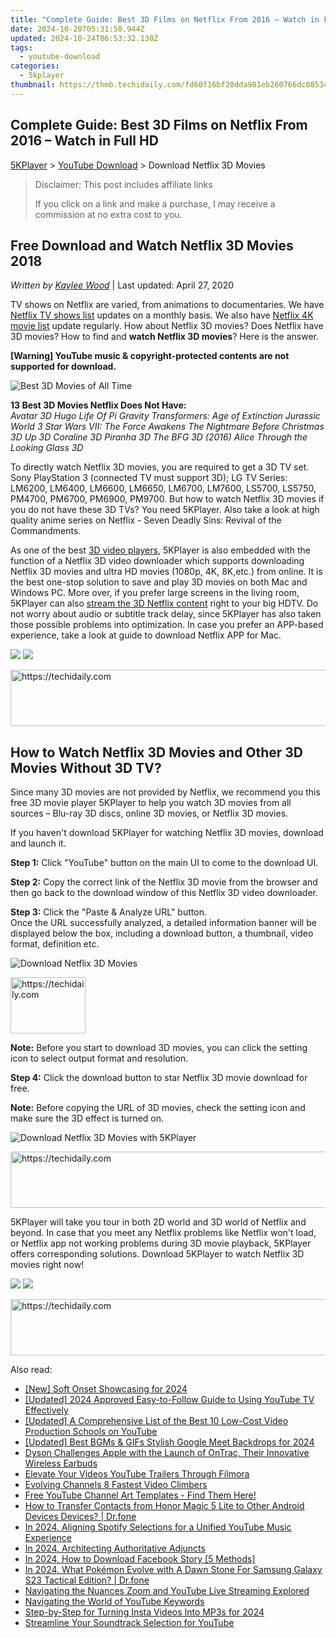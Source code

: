 ```yaml
---
title: "Complete Guide: Best 3D Films on Netflix From 2016 – Watch in Full HD"
date: 2024-10-20T05:31:50.944Z
updated: 2024-10-24T06:53:32.130Z
tags:
  - youtube-download
categories:
  - 5kplayer
thumbnail: https://thmb.techidaily.com/fd60f16bf20dda981eb260766dc085349ba6360b3659bdf5766d705fbc85be65.jpg
---
```


## Complete Guide: Best 3D Films on Netflix From 2016 – Watch in Full HD

[5KPlayer](https://tools.techidaily.com/5kplayer/products/) \> [YouTube Download](https://tools.techidaily.com/5kplayer/youtube-download/) \> Download Netflix 3D Movies

>  Disclaimer: This post includes affiliate links
>
>  If you click on a link and make a purchase, I may receive a commission at no extra cost to you.
>

## Free Download and Watch Netflix 3D Movies 2018

 _Written by [Kaylee Wood](https://www.quora.com/profile/Amanda-Hu-21)_ | Last updated: April 27, 2020 

TV shows on Netflix are varied, from animations to documentaries. We have [Netflix TV shows list](https://tools.techidaily.com/5kplayer/airplay/) updates on a monthly basis. We also have [Netflix 4K movie list](https://tools.techidaily.com/5kplayer/airplay/) update regularly. How about Netflix 3D movies? Does Netflix have 3D movies? How to find and **watch Netflix 3D movies**? Here is the answer.

**\[Warning\] YouTube music & copyright-protected contents are not supported for download.**

![Best 3D Movies of All Time](https://www.5kplayer.com/youtube-download/img/5kp-netflix-3d-zjy-41316.jpg) 

**13 Best 3D Movies Netflix Does Not Have:**  
_Avatar 3D_ 
 _Hugo_ 
 _Life Of Pi_ 
 _Gravity_ 
 _Transformers: Age of Extinction_ 
 _Jurassic World 3_ 
 _Star Wars VII: The Force Awakens_ 
 _The Nightmare Before Christmas 3D_ 
 _Up 3D_ 
 _Coraline 3D_ 
 _Piranha 3D_ 
 _The BFG 3D (2016)_ 
 _Alice Through the Looking Glass 3D_  

To directly watch Netflix 3D movies, you are required to get a 3D TV set. Sony PlayStation 3 (connected TV must support 3D); LG TV Series: LM6200, LM6400, LM6600, LM6650, LM6700, LM7600, LS5700, LS5750, PM4700, PM6700, PM6900, PM9700\. But how to watch Netflix 3D movies if you do not have these 3D TVs? You need 5KPlayer. Also take a look at high quality anime series on Netflix - Seven Deadly Sins: Revival of the Commandments.

As one of the best [3D video players](https://tools.techidaily.com/5kplayer/video-music-player/), 5KPlayer is also embedded with the function of a Netflix 3D video downloader which supports downloading Netflix 3D movies and ultra HD movies (1080p, 4K, 8K,etc.) from online. It is the best one-stop solution to save and play 3D movies on both Mac and Windows PC. More over, if you prefer large screens in the living room, 5KPlayer can also [stream the 3D Netflix content](https://tools.techidaily.com/5kplayer/airplay/) right to your big HDTV. Do not worry about audio or subtitle track delay, since 5KPlayer has also taken those possible problems into optimization. In case you prefer an APP-based experience, take a look at guide to download Netflix APP for Mac.

[![](https://www.5kplayer.com/youtube-download/../button/freedownwhitewin.png)](https://tools.techidaily.com/5kplayer/products/) [![](https://www.5kplayer.com/youtube-download/../button/freedownbackmac.png)](https://tools.techidaily.com/5kplayer/products/) 

<!-- affiliate ads begin -->
<a href="https://appsumo.8odi.net/c/5597632/2094414/7443" target="_top" id="2094414">
  <img src="//a.impactradius-go.com/display-ad/7443-2094414" border="0" alt="https://techidaily.com" width="728" height="90"/>
</a>
<img height="0" width="0" src="https://appsumo.8odi.net/i/5597632/2094414/7443" style="position:absolute;visibility:hidden;" border="0" />
<!-- affiliate ads end -->

## How to Watch Netflix 3D Movies and Other 3D Movies Without 3D TV?

Since many 3D movies are not provided by Netflix, we recommend you this free 3D movie player 5KPlayer to help you watch 3D movies from all sources – Blu-ray 3D discs, online 3D movies, or Netflix 3D movies. 

If you haven't download 5KPlayer for watching Netflix 3D movies, download and launch it.

**Step 1:** Click "YouTube" button on the main UI to come to the download UI.

**Step 2:** Copy the correct link of the Netflix 3D movie from the browser and then go back to the download window of this Netflix 3D video downloader.

**Step 3:** Click the "Paste & Analyze URL" button.  
 Once the URL successfully analyzed, a detailed information banner will be displayed below the box, including a download button, a thumbnail, video format, definition etc.

![Download Netflix 3D Movies](https://www.5kplayer.com/youtube-download/img/youtube-0119-01.jpg) 

<!-- affiliate ads begin -->
<a href="https://aligracehair.sjv.io/c/5597632/2135407/19272" target="_top" id="2135407">
  <img src="//a.impactradius-go.com/display-ad/19272-2135407" border="0" alt="https://techidaily.com" width="120" height="90"/>
</a>
<img height="0" width="0" src="https://aligracehair.sjv.io/i/5597632/2135407/19272" style="position:absolute;visibility:hidden;" border="0" />
<!-- affiliate ads end -->

**Note:** Before you start to download 3D movies, you can click the setting icon to select output format and resolution.

**Step 4:**  Click the download button to star Netflix 3D movie download for free.

**Note:** Before copying the URL of 3D movies, check the setting icon and make sure the 3D effect is turned on.

![Download Netflix 3D Movies with 5KPlayer](https://www.5kplayer.com/youtube-download/img/download-3d-moives-xsy-0325.jpg) 

<!-- affiliate ads begin -->
<a href="https://appsumo.8odi.net/c/5597632/2137395/7443" target="_top" id="2137395">
  <img src="//a.impactradius-go.com/display-ad/7443-2137395" border="0" alt="https://techidaily.com" width="728" height="90"/>
</a>
<img height="0" width="0" src="https://appsumo.8odi.net/i/5597632/2137395/7443" style="position:absolute;visibility:hidden;" border="0" />
<!-- affiliate ads end -->

5KPlayer will take you tour in both 2D world and 3D world of Netflix and beyond. In case that you meet any Netflix problems like Netflix won't load, or Netflix app not working problems during 3D movie playback, 5KPlayer offers corresponding solutions. Download 5KPlayer to watch Netflix 3D movies right now!

[![](https://www.5kplayer.com/youtube-download/../button/freedownwhitewin.png)](https://tools.techidaily.com/5kplayer/products/) [![](https://www.5kplayer.com/youtube-download/../button/freedownbackmac.png)](https://tools.techidaily.com/5kplayer/products/)

<!-- affiliate ads begin -->
<a href="https://appsumo.8odi.net/c/5597632/2129738/7443" target="_top" id="2129738">
  <img src="//a.impactradius-go.com/display-ad/7443-2129738" border="0" alt="https://techidaily.com" width="728" height="90"/>
</a>
<img height="0" width="0" src="https://appsumo.8odi.net/i/5597632/2129738/7443" style="position:absolute;visibility:hidden;" border="0" />
<!-- affiliate ads end -->

<ins class="adsbygoogle"
     style="display:block"
     data-ad-format="autorelaxed"
     data-ad-client="ca-pub-7571918770474297"
     data-ad-slot="1223367746"></ins>

<ins class="adsbygoogle"
     style="display:block"
     data-ad-client="ca-pub-7571918770474297"
     data-ad-slot="8358498916"
     data-ad-format="auto"
     data-full-width-responsive="true"></ins>

<span class="atpl-alsoreadstyle">Also read:</span>
<div><ul>
<li><a href="https://fox-blue.techidaily.com/new-soft-onset-showcasing-for-2024/"><u>[New] Soft Onset Showcasing for 2024</u></a></li>
<li><a href="https://facebook-video-footage.techidaily.com/updated-2024-approved-easy-to-follow-guide-to-using-youtube-tv-effectively/"><u>[Updated] 2024 Approved Easy-to-Follow Guide to Using YouTube TV Effectively</u></a></li>
<li><a href="https://youtube-video-recordings.techidaily.com/updated-a-comprehensive-list-of-the-best-10-low-cost-video-production-schools-on-youtube/"><u>[Updated] A Comprehensive List of the Best 10 Low-Cost Video Production Schools on YouTube</u></a></li>
<li><a href="https://screen-recording.techidaily.com/updated-best-bgms-and-gifs-stylish-google-meet-backdrops-for-2024/"><u>[Updated] Best BGMs & GIFs Stylish Google Meet Backdrops for 2024</u></a></li>
<li><a href="https://tech-haven.techidaily.com/dyson-challenges-apple-with-the-launch-of-ontrac-their-innovative-wireless-earbuds/"><u>Dyson Challenges Apple with the Launch of OnTrac, Their Innovative Wireless Earbuds</u></a></li>
<li><a href="https://youtube-video-recordings.techidaily.com/elevate-your-videos-youtube-trailers-through-filmora/"><u>Elevate Your Videos YouTube Trailers Through Filmora</u></a></li>
<li><a href="https://youtube-video-recordings.techidaily.com/evolving-channels-8-fastest-video-climbers/"><u>Evolving Channels 8 Fastest Video Climbers</u></a></li>
<li><a href="https://youtube-video-recordings.techidaily.com/1716465262307-free-youtube-channel-art-templates-find-them-here/"><u>Free YouTube Channel Art Templates - Find Them Here!</u></a></li>
<li><a href="https://blog-min.techidaily.com/how-to-transfer-contacts-from-honor-magic-5-lite-to-other-android-devices-devices-drfone-by-drfone-transfer-from-android-transfer-from-android/"><u>How to Transfer Contacts from Honor Magic 5 Lite to Other Android Devices Devices? | Dr.fone</u></a></li>
<li><a href="https://youtube-video-recordings.techidaily.com/in-2024-aligning-spotify-selections-for-a-unified-youtube-music-experience/"><u>In 2024, Aligning Spotify Selections for a Unified YouTube Music Experience</u></a></li>
<li><a href="https://youtube-video-recordings.techidaily.com/in-2024-architecting-authoritative-adjuncts/"><u>In 2024, Architecting Authoritative Adjuncts</u></a></li>
<li><a href="https://facebook-clips.techidaily.com/in-2024-how-to-download-facebook-story-5-methods/"><u>In 2024, How to Download Facebook Story [5 Methods]</u></a></li>
<li><a href="https://change-location.techidaily.com/in-2024-what-pokemon-evolve-with-a-dawn-stone-for-samsung-galaxy-s23-tactical-edition-drfone-by-drfone-virtual-android/"><u>In 2024, What Pokémon Evolve with A Dawn Stone For Samsung Galaxy S23 Tactical Edition? | Dr.fone</u></a></li>
<li><a href="https://extra-information.techidaily.com/navigating-the-nuances-zoom-and-youtube-live-streaming-explored/"><u>Navigating the Nuances Zoom and YouTube Live Streaming Explored</u></a></li>
<li><a href="https://youtube-video-recordings.techidaily.com/navigating-the-world-of-youtube-keywords/"><u>Navigating the World of YouTube Keywords</u></a></li>
<li><a href="https://instagram-video-files.techidaily.com/step-by-step-for-turning-insta-videos-into-mp3s-for-2024/"><u>Step-by-Step for Turning Insta Videos Into MP3s for 2024</u></a></li>
<li><a href="https://youtube-video-recordings.techidaily.com/streamline-your-soundtrack-selection-for-youtube/"><u>Streamline Your Soundtrack Selection for YouTube</u></a></li>
</ul></div>

